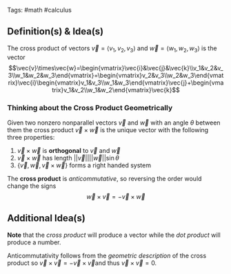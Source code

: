 Tags: #math #calculus  
## Definition(s) & Idea(s)
The cross product of vectors $\vec{v}=\langle v_1,v_2,v_3\rangle$ and $\vec{w}=\langle w_1,w_2,w_3\rangle$ is the vector$$\vec{v}\times\vec{w}=\begin{vmatrix}\vec{i}&\vec{j}&\vec{k}\\v_1&v_2&v_3\\w_1&w_2&w_3\end{vmatrix}=\begin{vmatrix}v_2&v_3\\w_2&w_3\end{vmatrix}\vec{i}\begin{vmatrix}v_1&v_3\\w_1&w_3\end{vmatrix}\vec{j}+\begin{vmatrix}v_1&v_2\\w_1&w_2\end{vmatrix}\vec{k}$$
### Thinking about the Cross Product Geometrically
Given two nonzero nonparallel vectors $\vec{v}$ and $\vec{w}$ with an angle $\theta$ between them the cross product $\vec{v}\times\vec{w}$ is the unique vector with the following three properties:
1. $\vec{v}\times\vec{w}$ is **orthogonal** to $\vec{v}$ and $\vec{w}$
2. $\vec{v}\times\vec{w}$ has length $||\vec{v}||||\vec{w}||\sin{\theta}$
3. $\{\vec{v},\vec{w},\vec{v}\times\vec{w}\}$ forms a right handed system

The **cross product** is  *anticommutative*, so reversing the order would change the signs$$\vec{w}\times\vec{v}=-\vec{v}\times\vec{w}$$
## Additional Idea(s)
**Note** that the *cross product* will produce a vector while the *dot product* will produce a number.
 
Anticommutativity follows from the *geometric description* of the cross product so $\vec{v}\times\vec{v} =-\vec{v}\times\vec{v}$and thus $\vec{v}\times\vec{v}=0$.
